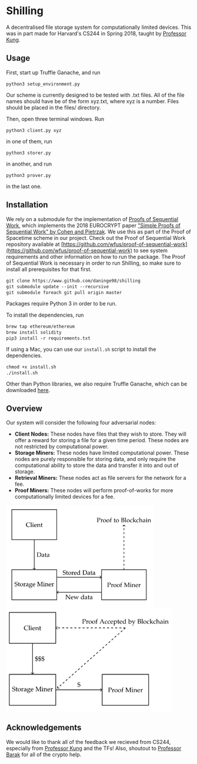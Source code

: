 # Shilling

A decentralised file storage system for computationally limited devices. This was in part made for Harvard's CS244 in Spring 2018, taught by [Professor Kung](https://en.wikipedia.org/wiki/H._T._Kung). 

## Usage

First, start up Truffle Ganache, and run
```
python3 setup_environment.py
```
Our scheme is currently designed to be tested with .txt files. All of the file names should have be of the form xyz.txt, where xyz is a number. Files should be placed in the files/ directory.

Then, open three terminal windows. Run 
```
python3 client.py xyz
```
in one of them, run
```
python3 storer.py
```
in another, and run
```
python3 prover.py
```
in the last one.

## Installation
We rely on a submodule for the implementation of 
[Proofs of Sequential Work](https://github.com/wfus/proof-of-sequential-work), 
which implements the 2018 EUROCRYPT paper 
["Simple Proofs of Sequential Work" by Cohen and Pietrzak](https://eprint.iacr.org/2018/183.pdf). 
We use this as part of the Proof of Spacetime scheme in our project. Check out the Proof of Sequential 
Work repository available at [https://github.com/wfus/proof-of-sequential-work](https://github.com/wfus/proof-of-sequential-work) 
to see system requirements and other information on how to run the package. The Proof of Sequential 
Work is necessary in order to run Shilling, so make sure to install all 
prerequisites for that first. 
```
git clone https://www.github.com/daninge98/shilling
git submodule update --init --recursive
git submodule foreach git pull origin master
```
 
Packages require Python 3 in order to be run. 

To install the dependencies, run
```
brew tap ethereum/ethereum
brew install solidity
pip3 install -r requirements.txt
```

If using a Mac, you can use our ```install.sh``` script to install the dependencies.
```
chmod +x install.sh
./install.sh
```

Other than Python libraries, we also require Truffle Ganache, which can be downloaded [here](http://truffleframework.com/ganache/).

## Overview

Our system will consider the following four adversarial nodes:

* __Client Nodes:__ These nodes have files that they wish to store. They will offer a reward for storing a file for a given time period. These nodes are not restricted by computational power.
* __Storage Miners:__ These nodes have limited computational power. These nodes are purely responsible for storing data, and only require the computational ability to store the data and transfer it into and out of storage.
* __Retrieval Miners:__ These nodes act as file servers for the network for a fee.
* __Proof Miners:__ These nodes will perform proof-of-works for more computationally limited devices for a fee.

<img src="docs/diagram1.png" width="400"> <img src="docs/diagram2.png" width="450">


## Acknowledgements
We would like to thank all of the feedback we recieved from CS244, especially from [Professor Kung](https://en.wikipedia.org/wiki/H._T._Kung) and the TFs! Also, shoutout to [Professor Barak](http://www.boazbarak.org/) for all of the crypto help. 

